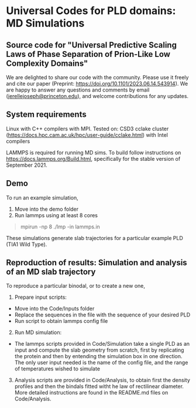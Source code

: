 # Universal Codes for PLD domains: MD Simulations

## Source code for "Universal Predictive Scaling Laws of Phase Separation of Prion-Like Low Complexity Domains"

We are delighted to share our code with the community. Please use it freely and cite our paper (Preprint: https://doi.org/10.1101/2023.06.14.543914). We are happy to answer any questions and comments by email (jerellejoseph@princeton.edu), and welcome contributions for any updates.

## System requirements

Linux with C++ compilers with MPI. Tested on: CSD3 cclake cluster (https://docs.hpc.cam.ac.uk/hpc/user-guide/cclake.html) with Intel compilers

LAMMPS is required for running MD sims. To build follow instructions on https://docs.lammps.org/Build.html, specifically for the stable version of September 2021.

## Demo

To run an example simulation,

1. Move into the demo folder
2. Run lammps using at least 8 cores 

 > mpirun -np 8 ./lmp -in lammps.in

These simulations generate slab trajectories for a particular example PLD (TIA1 Wild Type).

## Reproduction of results: Simulation and analysis of an MD slab trajectory

To reproduce a particular binodal, or to create a new one,

1. Prepare input scripts:
  - Move into the Code/Inputs folder
  - Replace the sequences in the file with the sequence of your desired PLD
  - Run script to obtain lammps config file
2. Run MD simulation:
 - The lammps scripts provided in Code/Simulation take a single PLD as an input and compute the slab geometry from scratch, first by replicating the protein and then by entending the simulation box in one direction. The only user input needed is the name of the config file, and the range of temperatures wished to simulate
3. Analysis scripts are provided in Code/Analysis, to obtain first the density profiles and then the bindals fitted witht he law of rectilinear diameter. More detailed instructions are found in the README.md files on Code/Analysis.

